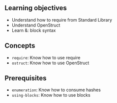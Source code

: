 ## Learning objectives

- Understand how to require from Standard Library
- Understand OpenStruct
- Learn &: block syntax

## Concepts

- `require`: Know how to use require
- `ostruct`: Know how to use OpenStruct

## Prerequisites

- `enumeration`: Know how to consume hashes
- `using-blocks`: Know how to use blocks
